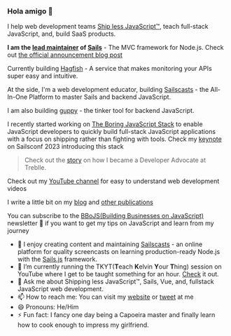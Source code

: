 ### Hola amigo 👋

I help web development teams [Ship less JavaScript™️](https://calendly.com/_koo/ship-less-javascript), teach full-stack JavaScript, and, build SaaS products. 

**I am the [lead maintainer](https://twitter.com/Dominus_Kelvin/status/1669063700144070662?s=20) of [Sails](https://sailsjs.com)** - The MVC framework for Node.js. Check out [the official announcement blog post](https://blog.sailscasts.com/announcing-the-lead-maintainer-of-sails)

Currently building [Hagfish](https://hagfish.io) - A service that makes monitoring your APIs super easy and intuitive. 

At the side, I'm a web development educator, building [Sailscasts](https://sailcasts.com) - the All-In-One Platform to master Sails and backend JavaScript.

I am also building [guppy](https://sailscast.com/guppy) - the tinker tool for backend JavaScript.

I recently started working on [The Boring JavaScript Stack](https://github.com/sailscastshq/boring-stack) to enable JavaScript developers to quickly build full-stack JavaScript applications with a focus on shipping rather than fighting with tools. Check my [keynote](https://youtu.be/qX69jEyAIc0) on Sailsconf 2023 introducing this stack

> Check out the [story](https://twitter.com/Dominus_Kelvin/status/1587844494749155329?s=20&t=mSng07B7y1S4VYKDVK6LvQO) on how I became a Developer Advocate at Treblle.

Check out my [YouTube channel](https://youtube.com/@dominuskelvin) for easy to understand web development videos

I write a little bit on my [blog](https://dominuskelvin.dev/blog) and [other publications](https://dominuskelvin.dev/articles)

You can subscribe to the [BBoJS(Building Businesses on JavaScript)](https://newsletter.dominuskelvin.dev) newsletter 📧 if you want to get my tips on JavaScript and learn from my journey

- 🔭  I enjoy creating content and maintaining [Sailscasts](https://sailscasts.com) - an online platform for quality screencasts on learning production-ready Node.js with the [Sails.js](https://sailsjs.com) framework.
- 🌱 I’m currently running the TKYT(**T**each **K**elvin **Y**our **T**hing) session on YouTube where I get to be taught something for an hour. [Check](https://youtube.com/@dominuskelvin) it out.
- 💬 Ask me about Shipping less JavaScript™️, Sails, Vue, and, fullstack JavaScript web development.
- 📫 How to reach me: You can visit my [website](https://dominuskelvin.dev) or [tweet](https://twitter.com/dominus_kelvin) at me
- 😄 Pronouns: He/Him
- ⚡ Fun fact: I fancy one day being a Capoeira master and finally learn how to cook enough to impress my girlfriend.

